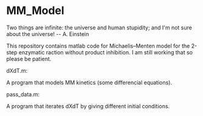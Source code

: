 # MM_Model

Two things are infinite: the universe and human stupidity; and I'm not sure about the universe! -- A. Einstein

This repository contains matlab code for Michaelis–Menten model for the 2-step enzymatic raction without product inhibition. I am still working that so please
be patient.

dXdT.m:

A program that models MM kinetics (some differencial equations).

pass_data.m:

A program that iterates dXdT by giving different initial conditions.
